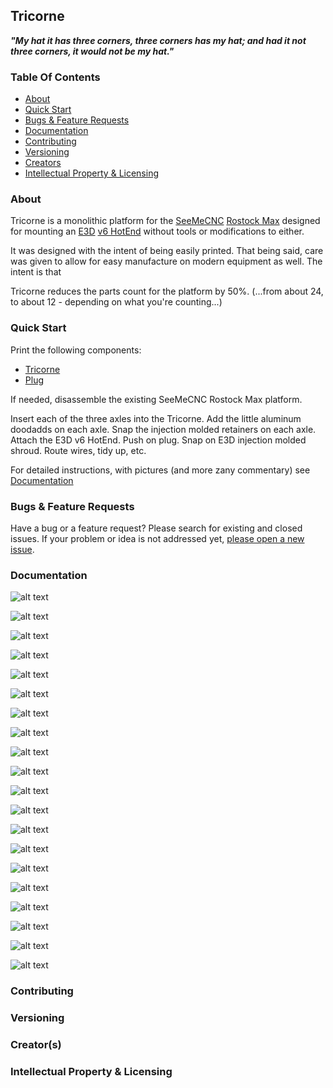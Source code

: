 ## Tricorne

**_"My hat it has three corners, three corners has my hat; and had it not three corners, it would not be my hat."_**

### Table Of Contents

- [About](#about)
- [Quick Start](#quick-start)
- [Bugs & Feature Requests](#bugs-&-feature-requests)
- [Documentation](#documentation)
- [Contributing](#contributing)
- [Versioning](#versioning)
- [Creators](#creators)
- [Intellectual Property & Licensing](#intellectual-propery-&-licensing)

### About

Tricorne is a monolithic platform for the [SeeMeCNC](http://seemecnc.com) [Rostock Max](http://seemecnc.com/products/rostock-max-complete-kit) designed for mounting an [E3D](http://e3d-online.com) [v6 HotEnd](http://e3d-online.com/E3D-v6) without tools or modifications to either.

It was designed with the intent of being easily printed. That being said, care was given to allow for easy manufacture on modern equipment as well.  The intent is that

Tricorne reduces the parts count for the platform by 50%. (...from about 24, to about 12 - depending on what you're counting...)

### Quick Start

Print the following components:

- [Tricorne](https://github.com/justinmeyer77/Tricorne/blob/master/Tricorne/Tricorne.stl)
- [Plug](https://github.com/justinmeyer77/Tricorne/blob/master/Tricorne/Plug.stl)

If needed, disassemble the existing SeeMeCNC Rostock Max platform.

Insert each of the three axles into the Tricorne.  Add the little aluminum doodadds on each axle.  Snap the injection molded retainers on each axle.  Attach the E3D v6 HotEnd.  Push on plug.  Snap on E3D injection molded shroud.  Route wires, tidy up, etc.

For detailed instructions, with pictures (and more zany commentary) see [Documentation](#documentation)

### Bugs & Feature Requests

Have a bug or a feature request? Please search for existing and closed issues. If your problem or idea is not addressed yet, [please open a new issue](https://github.com/justinmeyer77/Tricorne/issues/new).

### Documentation

![alt text](https://github.com/justinmeyer77/Tricorne/blob/master/Images/OEM%20Components.jpg "Text")

![alt text](https://github.com/justinmeyer77/Tricorne/blob/master/Images/OEM%20Goove.jpg "Text")

![alt text](https://github.com/justinmeyer77/Tricorne/blob/master/Images/Doodaddoes%20Mount.jpg "Text")

![alt text](https://github.com/justinmeyer77/Tricorne/blob/master/Images/OEM%20Components%20To%20Keep.jpg "Text")

![alt text](https://github.com/justinmeyer77/Tricorne/blob/master/Images/Tricorne%20ISO.jpg "Text")

![alt text](https://github.com/justinmeyer77/Tricorne/blob/master/Images/Tricorne%20ISO.jpg "Text")

![alt text](https://github.com/justinmeyer77/Tricorne/blob/master/Images/Tricorne%20Bottom.jpg "Text")

![alt text](https://github.com/justinmeyer77/Tricorne/blob/master/Images/Tricorn%20Pentaxle%20Hole.jpg "Text")

![alt text](https://github.com/justinmeyer77/Tricorne/blob/master/Images/Axles%20Installed.jpg "Text")

![alt text](https://github.com/justinmeyer77/Tricorne/blob/master/Images/Pivots%20Installed.jpg "Text")

![alt text](https://github.com/justinmeyer77/Tricorne/blob/master/Images/Retainers%20Installed.jpg "Text")

![alt text](https://github.com/justinmeyer77/Tricorne/blob/master/Images/Install%20Orient.jpg "Text")

![alt text](https://github.com/justinmeyer77/Tricorne/blob/master/Images/Installing%20E3D.jpg "Text")

![alt text](https://github.com/justinmeyer77/Tricorne/blob/master/Images/Final%20Orient.jpg "Text")

![alt text](https://github.com/justinmeyer77/Tricorne/blob/master/Images/E3D%20Seated.jpg "Text")

![alt text](https://github.com/justinmeyer77/Tricorne/blob/master/Images/Block%20Installed.jpg "Text")

![alt text](https://github.com/justinmeyer77/Tricorne/blob/master/Images/Block%20ISO.jpg "Text")

![alt text](https://github.com/justinmeyer77/Tricorne/blob/master/Images/Wire%20Route%20Top.jpg "Text")

![alt text](https://github.com/justinmeyer77/Tricorne/blob/master/Images/Wire%20Route%20Bottom.jpg "Text")

![alt text](https://github.com/justinmeyer77/Tricorne/blob/master/Images/Wire%20Route%20Rear.jpg "Text")

### Contributing

### Versioning

### Creator(s)

### Intellectual Property & Licensing
